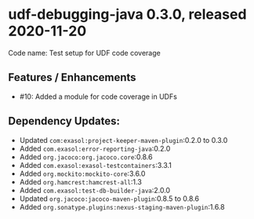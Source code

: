 # udf-debugging-java 0.3.0, released 2020-11-20
 
Code name: Test setup for UDF code coverage

## Features / Enhancements

* #10: Added a module for code coverage in UDFs 

## Dependency Updates:

* Updated `com:exasol:project-keeper-maven-plugin`:0.2.0 to 0.3.0
* Added  `com.exasol:error-reporting-java`:0.2.0
* Added  `org.jacoco:org.jacoco.core`:0.8.6
* Added `com.exasol:exasol-testcontainers`:3.3.1
* Added `org.mockito:mockito-core`:3.6.0
* Added `org.hamcrest:hamcrest-all`:1.3
* Added `com.exasol:test-db-builder-java`:2.0.0
* Updated `org.jacoco:jacoco-maven-plugin`:0.8.5 to 0.8.6
* Added `org.sonatype.plugins:nexus-staging-maven-plugin`:1.6.8